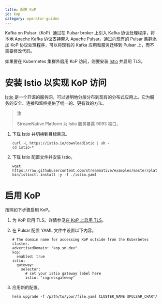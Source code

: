 ```yaml
---
title: 配置 KoP
id: kop
category: operator-guides
---
```


Kafka on Pulsar（KoP）通过在 Pulsar broker 上引入 Kafka 协议处理程序，将本地 Apache Kafka 协议支持带入 Apache Pulsar。通过向现有的 Pulsar 集群添加 KoP 协议处理程序，可以将现有的 Kafka 应用和服务迁移到 Pulsar 上，而不需要修改代码。

如果要在 Kubernetes 集群外启用 KoP 访问，则要安装 [Istio]((https://istio.io/latest/about/service-mesh/)) 并启用 TLS。

# 安装 Istio 以实现 KoP 访问 

[Istio ](https://istio.io/latest/about/service-mesh/)是一个开源的服务网，可以透明地分层分布到现有的分布式应用上。它为服务的安全、连接和监控提供了统一的、更有效的方法。 

> **注**
> 
> StreamNative Platform 为 Istio 服务暴露 9093 端口。 

1. 下载 Istio 并切换到目标目录。 

    ```
    curl -L https://istio.io/downloadIstio | sh -
    cd istio-*
    ```

2. 下载 Istio 配置文件并安装 Istio。 

    ```
    wget https://raw.githubusercontent.com/streamnative/examples/master/platform/istio.yaml
    bin/istioctl install -y -f ./istio.yaml
    ```

# 启用 KoP

按照如下步骤启用 KoP。

1. 为 KoP 启用 TLS。详情参见[在 KoP 上启用 TLS](/operator-guides/configure/security/network-encryption/tls-proxy.md#enable-tls-on-kop-with-manuallygenerated-certificates)。

2. 在 Pulsar 配置 YAML 文件中设置以下内容。

    ```
    # The domain name for accessing KoP outside from the Kuberbetes cluster.
    advertisedDomain: "kop.sn.dev"
    kop:
      enabled: true
    istio:
      gateway:
        selector:
          # set your istio gateway label here
          istio: "ingressgateway"
    ```

3. 应用新的配置。

    ```
    helm upgrade -f /path/to/your/file.yaml CLUSTER_NAME $PULSAR_CHART/
    ```
